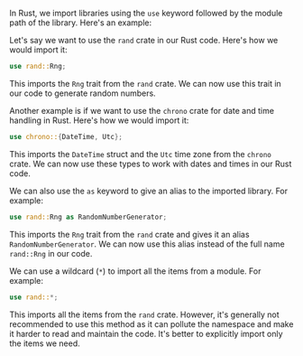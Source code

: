 In Rust, we import libraries using the `use` keyword followed by the module path of the library. Here's an example:

Let's say we want to use the `rand` crate in our Rust code. Here's how we would import it:

```rust
use rand::Rng;
```

This imports the `Rng` trait from the `rand` crate. We can now use this trait in our code to generate random numbers.

Another example is if we want to use the `chrono` crate for date and time handling in Rust. Here's how we would import it:

```rust
use chrono::{DateTime, Utc};
```

This imports the `DateTime` struct and the `Utc` time zone from the `chrono` crate. We can now use these types to work with dates and times in our Rust code.

We can also use the `as` keyword to give an alias to the imported library. For example:

```rust
use rand::Rng as RandomNumberGenerator;
```

This imports the `Rng` trait from the `rand` crate and gives it an alias `RandomNumberGenerator`. We can now use this alias instead of the full name `rand::Rng` in our code.

We can use a wildcard (`*`) to import all the items from a module. For example:

```rust
use rand::*;
```

This imports all the items from the `rand` crate. However, it's generally not recommended to use this method as it can pollute the namespace and make it harder to read and maintain the code. It's better to explicitly import only the items we need.